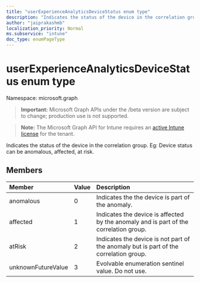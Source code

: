 ```yaml
---
title: "userExperienceAnalyticsDeviceStatus enum type"
description: "Indicates the status of the device in the correlation group. Eg: Device status can be anomalous, affected, at risk."
author: "jaiprakashmb"
localization_priority: Normal
ms.subservice: "intune"
doc_type: enumPageType
---
```


# userExperienceAnalyticsDeviceStatus enum type

Namespace: microsoft.graph

> **Important:** Microsoft Graph APIs under the /beta version are subject to change; production use is not supported.

> **Note:** The Microsoft Graph API for Intune requires an [active Intune license](https://go.microsoft.com/fwlink/?linkid=839381) for the tenant.

Indicates the status of the device in the correlation group. Eg: Device status can be anomalous, affected, at risk.

## Members
|Member|Value|Description|
|:---|:---|:---|
|anomalous|0|Indicates the the device is part of the anomaly.|
|affected|1|Indicates the device is affected by the anomaly and is part of the correlation group.|
|atRisk|2|Indicates the device is not part of the anomaly but is part of the correlation group.|
|unknownFutureValue|3|Evolvable enumeration sentinel value. Do not use.|
